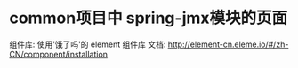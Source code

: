 # common项目中 spring-jmx模块的页面

组件库: 使用'饿了吗'的 element 组件库
文档: http://element-cn.eleme.io/#/zh-CN/component/installation
